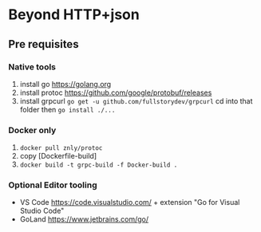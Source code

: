 # Beyond HTTP+json

## Pre requisites

### Native tools

1. install go https://golang.org
1. install protoc https://github.com/google/protobuf/releases
1. install grpcurl `go get -u github.com/fullstorydev/grpcurl` cd into that folder then `go install ./...`

### Docker only

1. `docker pull znly/protoc`
1. copy [Dockerfile-build]
1. `docker build -t grpc-build -f Docker-build .`

### Optional Editor tooling

- VS Code https://code.visualstudio.com/ + extension "Go for Visual Studio Code"
- GoLand https://www.jetbrains.com/go/
